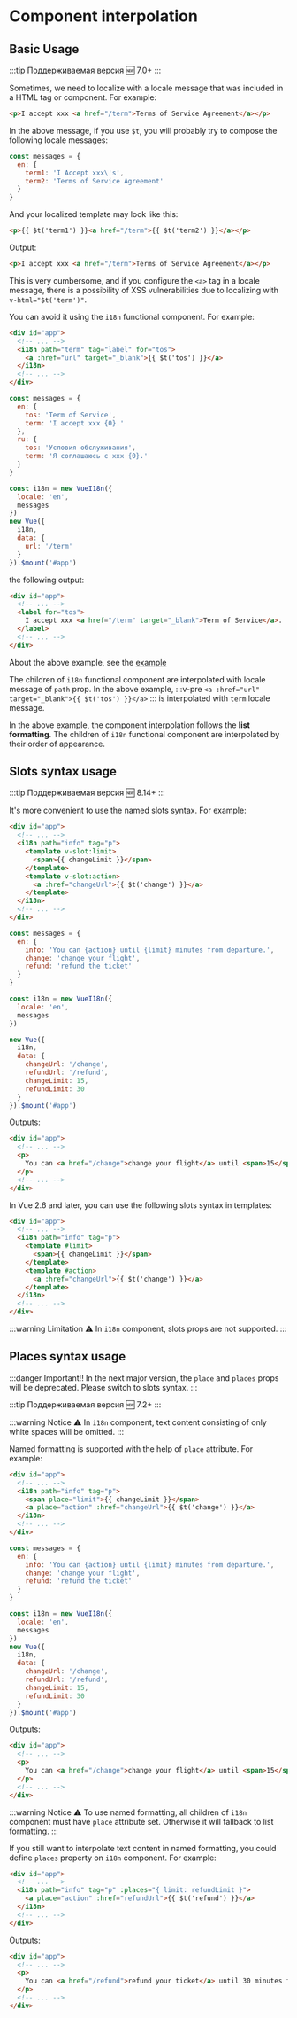 # Component interpolation

## Basic Usage

:::tip Поддерживаемая версия
:new: 7.0+
:::

Sometimes, we need to localize with a locale message that was included in a HTML tag or component. For example:

```html
<p>I accept xxx <a href="/term">Terms of Service Agreement</a></p>
```

In the above message, if you use `$t`, you will probably try to compose the following locale messages:

```js
const messages = {
  en: {
    term1: 'I Accept xxx\'s',
    term2: 'Terms of Service Agreement'
  }
}
```

And your localized template may look like this:

```html
<p>{{ $t('term1') }}<a href="/term">{{ $t('term2') }}</a></p>
```

Output:

```html
<p>I accept xxx <a href="/term">Terms of Service Agreement</a></p>
```

This is very cumbersome, and if you configure the `<a>` tag in a locale message, there is a possibility of XSS vulnerabilities due to localizing with
`v-html="$t('term')"`.

You can avoid it using the `i18n` functional component. For example:

```html
<div id="app">
  <!-- ... -->
  <i18n path="term" tag="label" for="tos">
    <a :href="url" target="_blank">{{ $t('tos') }}</a>
  </i18n>
  <!-- ... -->
</div>
```
```js
const messages = {
  en: {
    tos: 'Term of Service',
    term: 'I accept xxx {0}.'
  },
  ru: {
    tos: 'Условия обслуживания',
    term: 'Я соглашаюсь с xxx {0}.'
  }
}

const i18n = new VueI18n({
  locale: 'en',
  messages
})
new Vue({
  i18n,
  data: {
    url: '/term'
  }
}).$mount('#app')
```

the following output:

```html
<div id="app">
  <!-- ... -->
  <label for="tos">
    I accept xxx <a href="/term" target="_blank">Term of Service</a>.
  </label>
  <!-- ... -->
</div>
```

About the above example, see the [example](https://github.com/kazupon/vue-i18n/tree/dev/examples/interpolation/places)

The children of `i18n` functional component are interpolated with locale message of `path` prop. In the above example,
:::v-pre
`<a :href="url" target="_blank">{{ $t('tos') }}</a>`
:::
is interpolated with `term` locale message.

In the above example, the component interpolation follows the **list formatting**.  The children of `i18n` functional component are interpolated by their order of appearance.

## Slots syntax usage

:::tip Поддерживаемая версия
:new: 8.14+
:::

It's more convenient to use the named slots syntax. For example:

```html
<div id="app">
  <!-- ... -->
  <i18n path="info" tag="p">
    <template v-slot:limit>
      <span>{{ changeLimit }}</span>
    </template>
    <template v-slot:action>
      <a :href="changeUrl">{{ $t('change') }}</a>
    </template>
  </i18n>
  <!-- ... -->
</div>
```

```js
const messages = {
  en: {
    info: 'You can {action} until {limit} minutes from departure.',
    change: 'change your flight',
    refund: 'refund the ticket'
  }
}

const i18n = new VueI18n({
  locale: 'en',
  messages
})

new Vue({
  i18n,
  data: {
    changeUrl: '/change',
    refundUrl: '/refund',
    changeLimit: 15,
    refundLimit: 30
  }
}).$mount('#app')
```

Outputs:

```html
<div id="app">
  <!-- ... -->
  <p>
    You can <a href="/change">change your flight</a> until <span>15</span> minutes from departure.
  </p>
  <!-- ... -->
</div>
```

In Vue 2.6 and later, you can use the following slots syntax in templates:

```html
<div id="app">
  <!-- ... -->
  <i18n path="info" tag="p">
    <template #limit>
      <span>{{ changeLimit }}</span>
    </template>
    <template #action>
      <a :href="changeUrl">{{ $t('change') }}</a>
    </template>
  </i18n>
  <!-- ... -->
</div>
```

:::warning Limitation
:warning: In `i18n` component, slots props are not supported.
:::


## Places syntax usage

:::danger Important!!
In the next major version, the `place` and `places` props will be deprecated. Please switch to slots syntax.
:::

:::tip Поддерживаемая версия
:new: 7.2+
:::

:::warning Notice
:warning: In `i18n` component, text content consisting of only white spaces will be omitted.
:::

Named formatting is supported with the help of `place` attribute. For example:

```html
<div id="app">
  <!-- ... -->
  <i18n path="info" tag="p">
    <span place="limit">{{ changeLimit }}</span>
    <a place="action" :href="changeUrl">{{ $t('change') }}</a>
  </i18n>
  <!-- ... -->
</div>
```
```js
const messages = {
  en: {
    info: 'You can {action} until {limit} minutes from departure.',
    change: 'change your flight',
    refund: 'refund the ticket'
  }
}

const i18n = new VueI18n({
  locale: 'en',
  messages
})
new Vue({
  i18n,
  data: {
    changeUrl: '/change',
    refundUrl: '/refund',
    changeLimit: 15,
    refundLimit: 30
  }
}).$mount('#app')
```

Outputs:

```html
<div id="app">
  <!-- ... -->
  <p>
    You can <a href="/change">change your flight</a> until <span>15</span> minutes from departure.
  </p>
  <!-- ... -->
</div>
```

:::warning Notice
:warning: To use named formatting, all children of `i18n` component must have `place` attribute set. Otherwise it will fallback to list formatting.
:::

If you still want to interpolate text content in named formatting, you could define `places` property on `i18n` component. For example:

```html
<div id="app">
  <!-- ... -->
  <i18n path="info" tag="p" :places="{ limit: refundLimit }">
    <a place="action" :href="refundUrl">{{ $t('refund') }}</a>
  </i18n>
  <!-- ... -->
</div>
```

Outputs:

```html
<div id="app">
  <!-- ... -->
  <p>
    You can <a href="/refund">refund your ticket</a> until 30 minutes from departure.
  </p>
  <!-- ... -->
</div>
```
